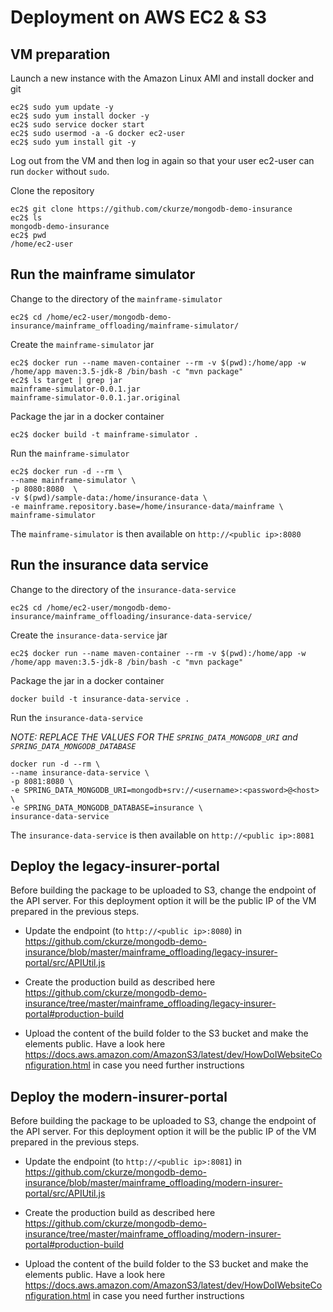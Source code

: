 # Deployment on AWS EC2 & S3

## VM preparation

Launch a new instance with the Amazon Linux AMI and install docker and git

```
ec2$ sudo yum update -y
ec2$ sudo yum install docker -y
ec2$ sudo service docker start
ec2$ sudo usermod -a -G docker ec2-user
ec2$ sudo yum install git -y
```

Log out from the VM and then log in again so that your user ec2-user can run `docker` without `sudo`.

Clone the repository

```
ec2$ git clone https://github.com/ckurze/mongodb-demo-insurance
ec2$ ls
mongodb-demo-insurance
ec2$ pwd
/home/ec2-user
```
## Run the mainframe simulator

Change to the directory of the `mainframe-simulator`

```
ec2$ cd /home/ec2-user/mongodb-demo-insurance/mainframe_offloading/mainframe-simulator/
```

Create the `mainframe-simulator` jar

```
ec2$ docker run --name maven-container --rm -v $(pwd):/home/app -w /home/app maven:3.5-jdk-8 /bin/bash -c "mvn package"
ec2$ ls target | grep jar
mainframe-simulator-0.0.1.jar
mainframe-simulator-0.0.1.jar.original
```

Package the jar in a docker container

```
ec2$ docker build -t mainframe-simulator .
```

Run the `mainframe-simulator`

```
ec2$ docker run -d --rm \
--name mainframe-simulator \
-p 8080:8080  \
-v $(pwd)/sample-data:/home/insurance-data \
-e mainframe.repository.base=/home/insurance-data/mainframe \
mainframe-simulator
```
The `mainframe-simulator` is then available on `http://<public ip>:8080`

## Run the insurance data service

Change to the directory of the `insurance-data-service`

```
ec2$ cd /home/ec2-user/mongodb-demo-insurance/mainframe_offloading/insurance-data-service/
```

Create the `insurance-data-service` jar

```
ec2$ docker run --name maven-container --rm -v $(pwd):/home/app -w /home/app maven:3.5-jdk-8 /bin/bash -c "mvn package"
```

Package the jar in a docker container

```
docker build -t insurance-data-service .
```

Run the `insurance-data-service`

*NOTE: REPLACE THE VALUES FOR THE `SPRING_DATA_MONGODB_URI` and `SPRING_DATA_MONGODB_DATABASE`*

```
docker run -d --rm \
--name insurance-data-service \
-p 8081:8080 \
-e SPRING_DATA_MONGODB_URI=mongodb+srv://<username>:<password>@<host> \
-e SPRING_DATA_MONGODB_DATABASE=insurance \
insurance-data-service
```

The `insurance-data-service` is then available on `http://<public ip>:8081`

## Deploy the legacy-insurer-portal

Before building the package to be uploaded to S3, change the endpoint of the API server. For this deployment option it will be the public IP of the VM prepared in the previous steps.

* Update the endpoint (to `http://<public ip>:8080`) in https://github.com/ckurze/mongodb-demo-insurance/blob/master/mainframe_offloading/legacy-insurer-portal/src/APIUtil.js

* Create the production build as described here https://github.com/ckurze/mongodb-demo-insurance/tree/master/mainframe_offloading/legacy-insurer-portal#production-build

* Upload the content of the build folder to the S3 bucket and make the elements public. Have a look here https://docs.aws.amazon.com/AmazonS3/latest/dev/HowDoIWebsiteConfiguration.html in case you need further instructions

## Deploy the modern-insurer-portal

Before building the package to be uploaded to S3, change the endpoint of the API server. For this deployment option it will be the public IP of the VM prepared in the previous steps.

* Update the endpoint (to `http://<public ip>:8081`) in https://github.com/ckurze/mongodb-demo-insurance/blob/master/mainframe_offloading/modern-insurer-portal/src/APIUtil.js

* Create the production build as described here https://github.com/ckurze/mongodb-demo-insurance/tree/master/mainframe_offloading/modern-insurer-portal#production-build

* Upload the content of the build folder to the S3 bucket and make the elements public. Have a look here https://docs.aws.amazon.com/AmazonS3/latest/dev/HowDoIWebsiteConfiguration.html in case you need further instructions